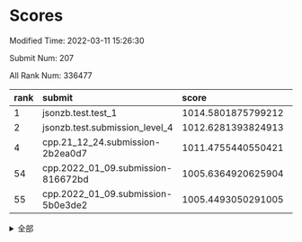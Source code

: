 # Scores

Modified Time: 2022-03-11 15:26:30

Submit Num: 207

All Rank Num: 336477

| rank |               submit               |       score        |       sigma        | pk_num |
| :--- | :--------------------------------- | :----------------- | :----------------- | :----- |
| 1    | jsonzb.test.test_1                 | 1014.5801875799212 | 0.8588933443548861 | 6504   |
| 2    | jsonzb.test.submission_level_4     | 1012.6281393824913 | 0.800381632139326  | 6504   |
| 4    | cpp.21_12_24.submission-2b2ea0d7   | 1011.4755440550421 | 0.7699292253160702 | 6501   |
| 54   | cpp.2022_01_09.submission-816672bd | 1005.6364920625904 | 0.7391761749167591 | 6497   |
| 55   | cpp.2022_01_09.submission-5b0e3de2 | 1005.4493050291005 | 0.711762165743239  | 6502   |


<details>
<summary>全部</summary>

| rank |                 submit                 |       score        |       sigma        | pk_num |
| :--- | :------------------------------------- | :----------------- | :----------------- | :----- |
| 1    | jsonzb.test.test_1                     | 1014.5801875799212 | 0.8588933443548861 | 6504   |
| 2    | jsonzb.test.submission_level_4         | 1012.6281393824913 | 0.800381632139326  | 6504   |
| 3    | gobigger.level_3.submission_level_3_30 | 1011.6696030931965 | 0.7840144849476204 | 6502   |
| 4    | cpp.21_12_24.submission-2b2ea0d7       | 1011.4755440550421 | 0.7699292253160702 | 6501   |
| 5    | gobigger.level_3.submission_level_3_17 | 1011.4674668966392 | 0.7942240597734576 | 6500   |
| 6    | gobigger.level_3.submission_level_3_11 | 1011.1804249979895 | 0.7976752606654495 | 6500   |
| 7    | gobigger.level_3.submission_level_3_7  | 1011.1381059072705 | 0.7760380089984638 | 6499   |
| 8    | gobigger.level_3.submission_level_3_14 | 1011.1187671893363 | 0.7856213052095407 | 6499   |
| 9    | gobigger.level_3.submission_level_3_20 | 1010.8662690516792 | 0.7781162449546518 | 6501   |
| 10   | gobigger.level_3.submission_level_3_33 | 1010.7455777413008 | 0.7613189196242768 | 6502   |
| 11   | gobigger.level_3.submission_level_3_0  | 1010.7067585411493 | 0.7542530825989664 | 6505   |
| 12   | gobigger.level_3.submission_level_3_29 | 1010.6850721524329 | 0.7664018564309402 | 6501   |
| 13   | gobigger.level_3.submission_level_3_2  | 1010.6627953058422 | 0.7656096939842755 | 6505   |
| 14   | gobigger.level_3.submission_level_3_25 | 1010.6466102702881 | 0.7817665186923233 | 6501   |
| 15   | gobigger.level_3.submission_level_3_16 | 1010.638448827734  | 0.7600467285898622 | 6497   |
| 16   | gobigger.level_3.submission_level_3_45 | 1010.6317831062416 | 0.7799460758442797 | 6503   |
| 17   | gobigger.level_3.submission_level_3_43 | 1010.5915711365531 | 0.7520098801574072 | 6502   |
| 18   | gobigger.level_3.submission_level_3_23 | 1010.5791127921019 | 0.7681196859869881 | 6499   |
| 19   | gobigger.level_3.submission_level_3_48 | 1010.5413886747868 | 0.7543377708080805 | 6501   |
| 20   | gobigger.level_3.submission_level_3_13 | 1010.4917199298633 | 0.7854872228530037 | 6504   |
| 21   | gobigger.level_3.submission_level_3_10 | 1010.4231398194553 | 0.7516104264742908 | 6495   |
| 22   | gobigger.level_3.submission_level_3_31 | 1010.4222579043785 | 0.7545632990746126 | 6502   |
| 23   | gobigger.level_3.submission_level_3_9  | 1010.4104650974456 | 0.7742720588652409 | 6499   |
| 24   | gobigger.level_3.submission_level_3_26 | 1010.2696507551744 | 0.7576823827764606 | 6498   |
| 25   | gobigger.level_3.submission_level_3_44 | 1010.1989574443619 | 0.7570329309367823 | 6505   |
| 26   | gobigger.level_3.submission_level_3_19 | 1010.1745860751857 | 0.7604412489729719 | 6500   |
| 27   | gobigger.level_3.submission_level_3_39 | 1010.1226077104157 | 0.7448255024607584 | 6502   |
| 28   | gobigger.level_3.submission_level_3_47 | 1010.0723048185968 | 0.7597444284574884 | 6502   |
| 29   | gobigger.level_3.submission_level_3_42 | 1010.0633258762335 | 0.7635803252509148 | 6499   |
| 30   | gobigger.level_3.submission_level_3_8  | 1009.9824543500496 | 0.7569106537555381 | 6507   |
| 31   | gobigger.level_3.submission_level_3_22 | 1009.9660288128554 | 0.7862900417751403 | 6503   |
| 32   | gobigger.level_3.submission_level_3_40 | 1009.9573336534781 | 0.7583349428565809 | 6506   |
| 33   | gobigger.level_3.submission_level_3_36 | 1009.9566747341366 | 0.7584285910429199 | 6504   |
| 34   | gobigger.level_3.submission_level_3_3  | 1009.9042367763925 | 0.7545967298089273 | 6501   |
| 35   | gobigger.level_3.submission_level_3_38 | 1009.9004214281907 | 0.7636760218200679 | 6505   |
| 36   | gobigger.level_3.submission_level_3_18 | 1009.8171533433185 | 0.754972631058374  | 6501   |
| 37   | gobigger.level_3.submission_level_3_49 | 1009.7533902235763 | 0.7634097064866794 | 6504   |
| 38   | gobigger.level_3.submission_level_3_6  | 1009.750031826065  | 0.744145413547632  | 6497   |
| 39   | gobigger.level_3.submission_level_3_41 | 1009.7002029152278 | 0.7686685747356186 | 6506   |
| 40   | gobigger.level_3.submission_level_3_15 | 1009.6849345123317 | 0.7572287077776599 | 6502   |
| 41   | gobigger.level_3.submission_level_3_28 | 1009.6096734707111 | 0.7546528719362703 | 6503   |
| 42   | gobigger.level_3.submission_level_3_5  | 1009.5896105500323 | 0.7400118203053934 | 6502   |
| 43   | gobigger.level_3.submission_level_3_46 | 1009.1298431968054 | 0.749983300491145  | 6505   |
| 44   | gobigger.level_3.submission_level_3_37 | 1009.0899594513462 | 0.739618054192822  | 6502   |
| 45   | gobigger.level_3.submission_level_3_24 | 1009.0162310616142 | 0.7383732161072174 | 6498   |
| 46   | gobigger.level_3.submission_level_3_34 | 1009.0037701452742 | 0.750439145781058  | 6505   |
| 47   | gobigger.level_3.submission_level_3_1  | 1009.0012883483959 | 0.7625109412607054 | 6504   |
| 48   | gobigger.level_3.submission_level_3_21 | 1008.9117786032926 | 0.7478644152360978 | 6497   |
| 49   | gobigger.level_3.submission_level_3_35 | 1008.8901583998799 | 0.755255027766903  | 6502   |
| 50   | gobigger.level_3.submission_level_3_32 | 1008.7464613460479 | 0.7601639625926483 | 6503   |
| 51   | gobigger.level_3.submission_level_3_12 | 1008.672103913768  | 0.753172854927319  | 6497   |
| 52   | gobigger.level_3.submission_level_3_27 | 1008.3920565267459 | 0.7300602025008159 | 6504   |
| 53   | gobigger.level_3.submission_level_3_4  | 1008.3734936315493 | 0.7657695886752836 | 6505   |
| 54   | cpp.2022_01_09.submission-816672bd     | 1005.6364920625904 | 0.7391761749167591 | 6497   |
| 55   | cpp.2022_01_09.submission-5b0e3de2     | 1005.4493050291005 | 0.711762165743239  | 6502   |
| 56   | gobigger.level_1.submission_level_1_15 | 1004.7778468262505 | 0.723876600399256  | 6500   |
| 57   | gobigger.level_1.submission_level_1_9  | 1004.7193966643023 | 0.730906278034036  | 6504   |
| 58   | gobigger.level_1.submission_level_1_18 | 1004.6740231494712 | 0.7270249753126851 | 6503   |
| 59   | gobigger.level_1.submission_level_1_35 | 1004.5680617942276 | 0.7086942533059049 | 6505   |
| 60   | gobigger.level_1.submission_level_1_0  | 1004.4336137762491 | 0.7186188151508704 | 6505   |
| 61   | gobigger.level_1.submission_level_1_31 | 1004.3299568832525 | 0.7040936218568098 | 6500   |
| 62   | gobigger.level_1.submission_level_1_48 | 1004.3051295210064 | 0.7274065698093346 | 6504   |
| 63   | gobigger.level_1.submission_level_1_45 | 1004.2886985352868 | 0.7201968174809225 | 6501   |
| 64   | gobigger.level_1.submission_level_1_29 | 1004.2770527735852 | 0.7260509195310333 | 6501   |
| 65   | gobigger.level_1.submission_level_1_7  | 1004.2505105177662 | 0.7077173166739553 | 6504   |
| 66   | gobigger.level_1.submission_level_1_2  | 1004.2285223761463 | 0.7160926233797984 | 6498   |
| 67   | gobigger.level_1.submission_level_1_32 | 1004.1766406492659 | 0.7182482830114718 | 6500   |
| 68   | gobigger.level_1.submission_level_1_30 | 1003.998047252733  | 0.7219281645488264 | 6503   |
| 69   | gobigger.level_1.submission_level_1_17 | 1003.9519420846283 | 0.7263222169307894 | 6506   |
| 70   | gobigger.level_1.submission_level_1_43 | 1003.9195249198661 | 0.7154727060805132 | 6502   |
| 71   | gobigger.level_1.submission_level_1_44 | 1003.8481863890764 | 0.7225201177105354 | 6501   |
| 72   | gobigger.level_1.submission_level_1_46 | 1003.8398638785676 | 0.7099296310255702 | 6502   |
| 73   | gobigger.level_1.submission_level_1_14 | 1003.7896016375563 | 0.7233431210772675 | 6504   |
| 74   | gobigger.level_1.submission_level_1_27 | 1003.7466482052444 | 0.7145141256931827 | 6499   |
| 75   | gobigger.level_1.submission_level_1_3  | 1003.7405689518287 | 0.7210817591722155 | 6501   |
| 76   | gobigger.level_1.submission_level_1_13 | 1003.6199614408822 | 0.726418448622113  | 6499   |
| 77   | gobigger.level_1.submission_level_1_33 | 1003.5599675309238 | 0.7234000139870216 | 6493   |
| 78   | gobigger.level_1.submission_level_1_49 | 1003.55189258992   | 0.7090511264202354 | 6503   |
| 79   | gobigger.level_1.submission_level_1_1  | 1003.5390027696459 | 0.7152758448707801 | 6503   |
| 80   | gobigger.level_1.submission_level_1_19 | 1003.5040491372419 | 0.7157359759961934 | 6504   |
| 81   | gobigger.level_1.submission_level_1_42 | 1003.4929929982997 | 0.7326857932916907 | 6503   |
| 82   | gobigger.level_1.submission_level_1_34 | 1003.4825308194658 | 0.7117114837189523 | 6503   |
| 83   | gobigger.level_1.submission_level_1_4  | 1003.4449001822114 | 0.7168097208527695 | 6505   |
| 84   | gobigger.level_1.submission_level_1_26 | 1003.4141026948433 | 0.7071563204479742 | 6505   |
| 85   | gobigger.level_1.submission_level_1_16 | 1003.4138347337798 | 0.7157879904911932 | 6504   |
| 86   | gobigger.level_1.submission_level_1_21 | 1003.3172243363236 | 0.7289022688040396 | 6499   |
| 87   | gobigger.level_1.submission_level_1_6  | 1003.3081975598584 | 0.7179361217648896 | 6498   |
| 88   | gobigger.level_1.submission_level_1_11 | 1003.2843278159303 | 0.7156050028573522 | 6501   |
| 89   | gobigger.level_1.submission_level_1_24 | 1003.1937535190617 | 0.712824318698124  | 6500   |
| 90   | gobigger.level_1.submission_level_1_37 | 1002.9814762971413 | 0.7128771613876391 | 6506   |
| 91   | gobigger.level_1.submission_level_1_38 | 1002.9166241908736 | 0.7114202419702561 | 6503   |
| 92   | gobigger.level_1.submission_level_1_36 | 1002.889948397276  | 0.706268688600418  | 6497   |
| 93   | gobigger.level_1.submission_level_1_47 | 1002.7725730394342 | 0.7184460435314544 | 6506   |
| 94   | gobigger.level_1.submission_level_1_28 | 1002.7020807418817 | 0.722804714449658  | 6503   |
| 95   | gobigger.level_1.submission_level_1_39 | 1002.597069410301  | 0.7093262290682479 | 6511   |
| 96   | gobigger.level_1.submission_level_1_10 | 1002.535906131338  | 0.7122247059246671 | 6498   |
| 97   | gobigger.level_1.submission_level_1_5  | 1002.4815937115451 | 0.7192475576496549 | 6500   |
| 98   | gobigger.level_1.submission_level_1_25 | 1002.3679250873727 | 0.7162573543089981 | 6500   |
| 99   | gobigger.level_1.submission_level_1_8  | 1002.108489711545  | 0.7043901074838406 | 6507   |
| 100  | gobigger.level_1.submission_level_1_20 | 1002.0224216307087 | 0.7155470014089492 | 6506   |
| 101  | gobigger.level_1.submission_level_1_40 | 1001.8866429080067 | 0.7168109518531677 | 6500   |
| 102  | gobigger.level_1.submission_level_1_22 | 1001.7319619828601 | 0.7153585993537417 | 6501   |
| 103  | gobigger.level_1.submission_level_1_41 | 1001.7178941488701 | 0.7113043180015445 | 6501   |
| 104  | gobigger.level_1.submission_level_1_23 | 1001.511294325125  | 0.7071933022356166 | 6498   |
| 105  | gobigger.level_1.submission_level_1_12 | 1001.1151883496485 | 0.7124855255358572 | 6504   |
| 106  | gobigger.random.submission_random_4    | 997.1581530875404  | 0.7082103049343039 | 6503   |
| 107  | gobigger.random.submission_random_22   | 996.9600216059289  | 0.6976877077994014 | 6501   |
| 108  | gobigger.random.submission_random_6    | 996.9220223663052  | 0.7203935381861378 | 6507   |
| 109  | gobigger.random.submission_random_29   | 996.7606555013534  | 0.7078267936406336 | 6504   |
| 110  | gobigger.random.submission_random_9    | 996.7418476374561  | 0.7098423332741978 | 6497   |
| 111  | gobigger.random.submission_random_33   | 996.6366367028814  | 0.7168453782067503 | 6507   |
| 112  | gobigger.random.submission_random_46   | 996.5763021865471  | 0.7098862612753271 | 6501   |
| 113  | gobigger.random.submission_random_34   | 996.5685063072374  | 0.710473263122511  | 6507   |
| 114  | gobigger.random.submission_random_26   | 996.5280457035183  | 0.7142023151034838 | 6501   |
| 115  | gobigger.random.submission_random_8    | 996.4145027084975  | 0.710206246151496  | 6499   |
| 116  | gobigger.random.submission_random_23   | 996.4144103733939  | 0.7102937629597628 | 6498   |
| 117  | gobigger.random.submission_random_47   | 996.3922490270774  | 0.7109421497818327 | 6505   |
| 118  | gobigger.random.submission_random_41   | 996.3845602672814  | 0.7292367508224137 | 6508   |
| 119  | gobigger.random.submission_random_43   | 996.3687228789959  | 0.7109402370672661 | 6502   |
| 120  | gobigger.random.submission_random_17   | 996.3547960870359  | 0.7240429779119028 | 6499   |
| 121  | gobigger.random.submission_random_19   | 996.3508544561984  | 0.7018880472195359 | 6508   |
| 122  | gobigger.random.submission_random_30   | 996.331475154051   | 0.713396382373262  | 6500   |
| 123  | gobigger.random.submission_random_3    | 996.2980754723507  | 0.706855718217292  | 6501   |
| 124  | gobigger.random.submission_random_2    | 996.2397080108208  | 0.7067182337258331 | 6497   |
| 125  | gobigger.random.submission_random_45   | 996.1737229411864  | 0.7049607340211529 | 6498   |
| 126  | gobigger.random.submission_random_35   | 996.1213843946783  | 0.7221363991642702 | 6496   |
| 127  | gobigger.random.submission_random_14   | 996.0833469652017  | 0.710121107295495  | 6506   |
| 128  | gobigger.random.submission_random_20   | 996.0238801676545  | 0.7251920514277445 | 6503   |
| 129  | gobigger.random.submission_random_12   | 995.9902221634165  | 0.704948873945174  | 6497   |
| 130  | gobigger.random.submission_random_27   | 995.9555877003131  | 0.7075279043659044 | 6500   |
| 131  | gobigger.random.submission_random_13   | 995.8552857036935  | 0.7140606568798094 | 6499   |
| 132  | gobigger.random.submission_random_31   | 995.8484632208888  | 0.70186849873656   | 6503   |
| 133  | gobigger.random.submission_random_25   | 995.8282243277224  | 0.7353349500239302 | 6500   |
| 134  | gobigger.random.submission_random_0    | 995.8223208102531  | 0.7057970353083519 | 6502   |
| 135  | gobigger.random.submission_random_42   | 995.813516194475   | 0.7137965727957913 | 6501   |
| 136  | gobigger.random.submission_random_28   | 995.7829844804116  | 0.712042495661163  | 6501   |
| 137  | gobigger.random.submission_random_48   | 995.7710148942264  | 0.7214937618075575 | 6499   |
| 138  | gobigger.random.submission_random_38   | 995.7662717360325  | 0.7133774825014958 | 6502   |
| 139  | gobigger.random.submission_random_10   | 995.7465639152646  | 0.7224669870486206 | 6500   |
| 140  | gobigger.random.submission_random_36   | 995.7037638442691  | 0.7061102594751019 | 6500   |
| 141  | gobigger.random.submission_random_11   | 995.6595804800036  | 0.6976999415029966 | 6501   |
| 142  | gobigger.random.submission_random_40   | 995.6175266928592  | 0.7217924146466058 | 6503   |
| 143  | gobigger.random.submission_random_18   | 995.595904777946   | 0.723417578401031  | 6498   |
| 144  | gobigger.random.submission_random_5    | 995.5728141239075  | 0.720811742401486  | 6501   |
| 145  | gobigger.random.submission_random_21   | 995.5651156608781  | 0.7102264815950641 | 6504   |
| 146  | gobigger.random.submission_random_44   | 995.4763789148284  | 0.7039838647488992 | 6500   |
| 147  | gobigger.random.submission_random_15   | 995.4667296988495  | 0.7173715189805697 | 6501   |
| 148  | gobigger.random.submission_random_24   | 995.4662930872937  | 0.7146502418600631 | 6504   |
| 149  | gobigger.random.submission_random_32   | 995.2415643237863  | 0.7158836595269399 | 6504   |
| 150  | gobigger.random.submission_random_1    | 995.0120930316099  | 0.723728653286095  | 6511   |
| 151  | gobigger.random.submission_random_16   | 994.9906912003172  | 0.7136342246524116 | 6499   |
| 152  | gobigger.random.submission_random_37   | 994.9833389808692  | 0.718978454736455  | 6496   |
| 153  | gobigger.random.submission_random_39   | 994.9060577153091  | 0.7220542162900994 | 6500   |
| 154  | gobigger.random.submission_random_7    | 994.8762777124794  | 0.7148925709376254 | 6503   |
| 155  | gobigger.random.submission_random_49   | 994.3958913944823  | 0.7210040101634275 | 6495   |
| 156  | gobigger.level_2.submission_level_2_47 | 993.8850153327625  | 0.7342504154904574 | 6500   |
| 157  | gobigger.level_2.submission_level_2_17 | 993.7501495885803  | 0.73618106646165   | 6502   |
| 158  | gobigger.level_2.submission_level_2_27 | 993.5162511576825  | 0.7382957108685227 | 6503   |
| 159  | gobigger.level_2.submission_level_2_25 | 993.5042793950722  | 0.7357005419481474 | 6504   |
| 160  | gobigger.level_2.submission_level_2_48 | 993.4562953094079  | 0.7429692102350045 | 6499   |
| 161  | gobigger.level_2.submission_level_2_43 | 993.2188941405428  | 0.7347661857668112 | 6500   |
| 162  | gobigger.level_2.submission_level_2_4  | 993.1387263009461  | 0.7305992295117173 | 6503   |
| 163  | gobigger.level_2.submission_level_2_11 | 992.9799115030513  | 0.7495587571564991 | 6501   |
| 164  | gobigger.level_2.submission_level_2_49 | 992.9593186465928  | 0.7468509489706809 | 6508   |
| 165  | gobigger.level_2.submission_level_2_30 | 992.8568451073758  | 0.7390260574146972 | 6502   |
| 166  | gobigger.level_2.submission_level_2_29 | 992.8034223462323  | 0.7377042798117803 | 6502   |
| 167  | gobigger.level_2.submission_level_2_41 | 992.7600280569907  | 0.7277591600459397 | 6504   |
| 168  | gobigger.level_2.submission_level_2_18 | 992.6447668635388  | 0.7381237159000239 | 6496   |
| 169  | gobigger.level_2.submission_level_2_21 | 992.6302475708789  | 0.7456021483038499 | 6504   |
| 170  | gobigger.level_2.submission_level_2_40 | 992.6076747539778  | 0.7529233891580136 | 6506   |
| 171  | gobigger.level_2.submission_level_2_33 | 992.5610623501499  | 0.7433006803671411 | 6497   |
| 172  | gobigger.level_2.submission_level_2_24 | 992.5085375215838  | 0.7421618186764533 | 6505   |
| 173  | gobigger.level_2.submission_level_2_10 | 992.4975986606646  | 0.7456677307746126 | 6505   |
| 174  | gobigger.level_2.submission_level_2_34 | 992.4349376160911  | 0.7409556851984515 | 6504   |
| 175  | gobigger.level_2.submission_level_2_7  | 992.3623884700576  | 0.7504104553708082 | 6505   |
| 176  | gobigger.level_2.submission_level_2_38 | 992.3529020104197  | 0.7392658251777777 | 6503   |
| 177  | gobigger.level_2.submission_level_2_12 | 992.2438443956854  | 0.7273704112668239 | 6504   |
| 178  | gobigger.level_2.submission_level_2_9  | 992.1954664077155  | 0.7310741526305602 | 6502   |
| 179  | gobigger.level_2.submission_level_2_2  | 991.9394289839574  | 0.7488703394421602 | 6504   |
| 180  | gobigger.level_2.submission_level_2_20 | 991.9159948124907  | 0.7496828907852301 | 6501   |
| 181  | gobigger.level_2.submission_level_2_28 | 991.7704887953963  | 0.7948511854881495 | 6500   |
| 182  | gobigger.level_2.submission_level_2_19 | 991.6845403643074  | 0.7518472046953655 | 6506   |
| 183  | gobigger.level_2.submission_level_2_8  | 991.6698255085248  | 0.7414617901501048 | 6505   |
| 184  | gobigger.level_2.submission_level_2_39 | 991.6300003504149  | 0.7452031181911657 | 6501   |
| 185  | gobigger.level_2.submission_level_2_36 | 991.6267812345136  | 0.749910339243885  | 6501   |
| 186  | gobigger.level_2.submission_level_2_16 | 991.5276476371931  | 0.7651478971121117 | 6495   |
| 187  | gobigger.level_2.submission_level_2_6  | 991.4539021782826  | 0.7515758277205764 | 6499   |
| 188  | gobigger.level_2.submission_level_2_42 | 991.4395790812163  | 0.7500841882551258 | 6505   |
| 189  | gobigger.level_2.submission_level_2_15 | 991.4346586930081  | 0.764839198822525  | 6503   |
| 190  | gobigger.level_2.submission_level_2_37 | 991.3992268157943  | 0.7551963672333565 | 6503   |
| 191  | gobigger.level_2.submission_level_2_22 | 991.3469906687798  | 0.7656172471471306 | 6501   |
| 192  | gobigger.level_2.submission_level_2_45 | 991.3384245444705  | 0.7480109434578655 | 6503   |
| 193  | gobigger.level_2.submission_level_2_31 | 991.3282945320847  | 0.7440286814401561 | 6506   |
| 194  | gobigger.level_2.submission_level_2_14 | 991.2694624432446  | 0.7432778067706873 | 6501   |
| 195  | gobigger.level_2.submission_level_2_13 | 991.0925550749225  | 0.7462572925715178 | 6508   |
| 196  | gobigger.level_2.submission_level_2_0  | 990.9925493294841  | 0.7475161130228468 | 6508   |
| 197  | gobigger.level_2.submission_level_2_23 | 990.9786081529387  | 0.7613917674440093 | 6505   |
| 198  | gobigger.level_2.submission_level_2_5  | 990.9448917055195  | 0.7462134848490428 | 6498   |
| 199  | gobigger.level_2.submission_level_2_35 | 990.8933213621916  | 0.7525824474596113 | 6495   |
| 200  | gobigger.level_2.submission_level_2_1  | 990.7918887579016  | 0.7413319827334666 | 6505   |
| 201  | gobigger.level_2.submission_level_2_26 | 990.696803549752   | 0.7693393664071266 | 6500   |
| 202  | gobigger.level_2.submission_level_2_3  | 990.5139955852615  | 0.7435878442812074 | 6508   |
| 203  | gobigger.level_2.submission_level_2_44 | 990.4136252645068  | 0.8001612772754487 | 6508   |
| 204  | gobigger.level_2.submission_level_2_46 | 990.3869101845902  | 0.742139610716708  | 6508   |
| 205  | gobigger.level_2.submission_level_2_32 | 990.3052654044899  | 0.7959963451193474 | 6505   |
| 206  | gobigger.none.submission_none_1        | 979.8227683692575  | 1.2060337297367103 | 6502   |
| 207  | gobigger.none.submission_none_0        | 975.9038434987677  | 1.3577531243269048 | 6498   |

</details>